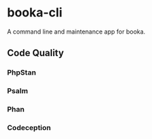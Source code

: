 # booka-cli

A command line and maintenance app for booka.

## Code Quality

### PhpStan

### Psalm

### Phan

### Codeception
